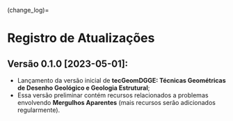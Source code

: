 (change_log)=
# Registro de Atualizações

## Versão 0.1.0 [2023-05-01]:
- Lançamento da versão inicial de **tecGeomDGGE: Técnicas Geométricas de Desenho Geológico e Geologia Estrutural**;
- Essa versão preliminar contém recursos relacionados a problemas envolvendo **Mergulhos Aparentes** (mais recursos serão adicionados regularmente).
